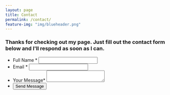 ```yaml
---
layout: page
title: Contact
permalink: /contact/
feature-img: "img/blueheader.png"
---
```


### Thanks for checking out my page. Just fill out the contact form below and I'll respond as soon as I can.

<form
    action="https://getsimpleform.com/messages?   form_api_token=644be767a560548e46706f2afa37c7b9" method="post"
>
  <ul class = "form-style-1">
    <!-- the redirect_to is optional, the form will redirect to the referrer on submission -->
    <input type='hidden' name='redirect_to' value='http://www.mbrooks.us/thank-you' />
    <li>
    <label>Full Name <span class="required">*</span></label>
    <input type='text' name='name'/>
    </li>
    <li>
    <label>Email <span class="required">*</span></label>
    <input type='email' name='email' class="field-long"/>
    </li>
    <li>
      <label>Your Message<span class="required">*</span></label>
      <textarea class="field-long field-textarea" name='message'></textarea>
    </li>
    <li>
      <input type='submit' value='Send Message' />
    </li>
  </ul>
</form>
